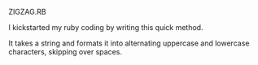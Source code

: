 ZIGZAG.RB

I kickstarted my ruby coding by writing this quick method.

It takes a string and formats it into alternating uppercase and lowercase characters, skipping over spaces.
